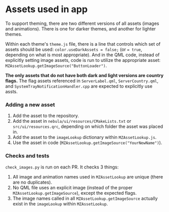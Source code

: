 # Assets used in app

To support theming, there are two different versions of all assets (images and animations). There is one for darker themes, and another for lighter themes.

Within each theme's `theme.js` file, there is a line that controls which set of assets should be used: `color.useDarkAssets = false;` (or `= true`, depending on what is most appropriate). And in the QML code, instead of explicitly setting image assets, code is run to utilize the appropriate asset: `MZAssetLookup.getImageSource("ButtonLoader")`.

**The only assets that do not have both dark and light versions are country flags.** The flag assets referenced in `ServerLabel.qml`, `ServerCountry.qml`, and `SystemTrayNotificationHandler.cpp` are expected to explicitly use assts.

### Adding a new asset
1. Add the asset to the repository.
2. Add the asset in `nebula/ui/resources/CMakeLists.txt` or `src/ui/resources.qrc`, depending on which folder the asset was placed in.
3. Add the asset to the `imageLookup` dictionary within `MZAssetLookup.js`.
4. Use the asset in code (`MZAssetLookup.getImageSource("YourNewName")`).

### Checks and tests
`check_images.py` is run on each PR. It checks 3 things:
1. All image and animation names used in `MZAssetLookup` are unique (there are no duplicates).
2. No QML file uses an explicit image (instead of the proper `MZAssetLookup.getImageSource`), except the expected flags.
3. The image names called in all `MZAssetLookup.getImageSource` actually exist in the `imageLookup` within `MZAssetLookup`.
